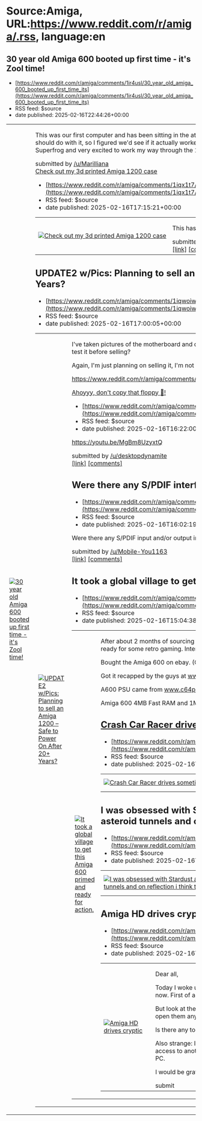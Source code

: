 # Source:Amiga, URL:https://www.reddit.com/r/amiga/.rss, language:en

## 30 year old Amiga 600 booted up first time - it's Zool time!
 - [https://www.reddit.com/r/amiga/comments/1ir4usl/30_year_old_amiga_600_booted_up_first_time_its](https://www.reddit.com/r/amiga/comments/1ir4usl/30_year_old_amiga_600_booted_up_first_time_its)
 - RSS feed: $source
 - date published: 2025-02-16T22:44:26+00:00

<table> <tr><td> <a href="https://www.reddit.com/r/amiga/comments/1ir4usl/30_year_old_amiga_600_booted_up_first_time_its/"> <img src="https://preview.redd.it/4jpou08oxkje1.jpeg?width=640&amp;crop=smart&amp;auto=webp&amp;s=b5748825cba718c5d6c3d3692cf26a1f25288964" alt="30 year old Amiga 600 booted up first time - it's Zool time!" title="30 year old Amiga 600 booted up first time - it's Zool time!" /> </a> </td><td> <!-- SC_OFF --><div class="md"><p>This was our first computer and has been sitting in the attic for decades gathering dust. Dad&#39;s having a clear out and asked what we should do with it, so I figured we&#39;d see if it actually worked. I could not believe it when it booted up first time! Been playing Zool and Superfrog and very excited to work my way through the 100 odd floppy disks worth of games we have 😆💾 </p> </div><!-- SC_ON --> &#32; submitted by &#32; <a href="https://www.reddit.com/user/Marilliana"> /u/Marilliana </a> <br/> <span><a href="https://i.redd.it/4jpou0

## Check out my 3d printed Amiga 1200 case
 - [https://www.reddit.com/r/amiga/comments/1iqx1t7/check_out_my_3d_printed_amiga_1200_case](https://www.reddit.com/r/amiga/comments/1iqx1t7/check_out_my_3d_printed_amiga_1200_case)
 - RSS feed: $source
 - date published: 2025-02-16T17:15:21+00:00

<table> <tr><td> <a href="https://www.reddit.com/r/amiga/comments/1iqx1t7/check_out_my_3d_printed_amiga_1200_case/"> <img src="https://b.thumbs.redditmedia.com/R1Q9S7pHHc_mucHupWMGA9Wxdd7r2OBTiPkuLykSt6s.jpg" alt="Check out my 3d printed Amiga 1200 case" title="Check out my 3d printed Amiga 1200 case" /> </a> </td><td> <!-- SC_OFF --><div class="md"><p>This has taken some time but I’m getting there</p> </div><!-- SC_ON --> &#32; submitted by &#32; <a href="https://www.reddit.com/user/Weary-Bookkeeper396"> /u/Weary-Bookkeeper396 </a> <br/> <span><a href="https://www.reddit.com/gallery/1iqx1t7">[link]</a></span> &#32; <span><a href="https://www.reddit.com/r/amiga/comments/1iqx1t7/check_out_my_3d_printed_amiga_1200_case/">[comments]</a></span> </td></tr></table>

## UPDATE2 w/Pics: Planning to sell an Amiga 1200 – Safe to Power On After 20+ Years?
 - [https://www.reddit.com/r/amiga/comments/1iqwoiw/update2_wpics_planning_to_sell_an_amiga_1200_safe](https://www.reddit.com/r/amiga/comments/1iqwoiw/update2_wpics_planning_to_sell_an_amiga_1200_safe)
 - RSS feed: $source
 - date published: 2025-02-16T17:00:05+00:00

<table> <tr><td> <a href="https://www.reddit.com/r/amiga/comments/1iqwoiw/update2_wpics_planning_to_sell_an_amiga_1200_safe/"> <img src="https://a.thumbs.redditmedia.com/jrhdRZWL7vSVg5FGCBXB1C9FdxG1vhsxxpXTVFTDSC4.jpg" alt="UPDATE2 w/Pics: Planning to sell an Amiga 1200 – Safe to Power On After 20+ Years?" title="UPDATE2 w/Pics: Planning to sell an Amiga 1200 – Safe to Power On After 20+ Years?" /> </a> </td><td> <!-- SC_OFF --><div class="md"><p>I&#39;ve taken pictures of the motherboard and caps. For those with experience, is it reasonably safe to turn this on and test it before selling? </p> <p>Again, I&#39;m just planning on selling it, I&#39;m not an enthusiast, As I mentioned in the my previous posts...</p> <p><a href="https://www.reddit.com/r/amiga/comments/1ij4wsj/planning_to_sell_an_amiga_1200_safe_to_power_on/">https://www.reddit.com/r/amiga/comments/1ij4wsj/planning_to_sell_an_amiga_1200_safe_to_power_on/</a></p> <p><a href="https://www.reddit.com/r/amiga/comments/1ilnilf/

## Ahoyyy, don't copy that floppy 💾!
 - [https://www.reddit.com/r/amiga/comments/1iqvsd5/ahoyyy_dont_copy_that_floppy](https://www.reddit.com/r/amiga/comments/1iqvsd5/ahoyyy_dont_copy_that_floppy)
 - RSS feed: $source
 - date published: 2025-02-16T16:22:00+00:00

<!-- SC_OFF --><div class="md"><p><a href="https://youtu.be/MgBm8UzyxtQ">https://youtu.be/MgBm8UzyxtQ</a></p> </div><!-- SC_ON --> &#32; submitted by &#32; <a href="https://www.reddit.com/user/desktopdynamite"> /u/desktopdynamite </a> <br/> <span><a href="https://www.reddit.com/r/amiga/comments/1iqvsd5/ahoyyy_dont_copy_that_floppy/">[link]</a></span> &#32; <span><a href="https://www.reddit.com/r/amiga/comments/1iqvsd5/ahoyyy_dont_copy_that_floppy/">[comments]</a></span>

## Were there any S/PDIF interfaces for Amiga in the80s or early 90s?
 - [https://www.reddit.com/r/amiga/comments/1iqvby3/were_there_any_spdif_interfaces_for_amiga_in](https://www.reddit.com/r/amiga/comments/1iqvby3/were_there_any_spdif_interfaces_for_amiga_in)
 - RSS feed: $source
 - date published: 2025-02-16T16:02:19+00:00

<!-- SC_OFF --><div class="md"><p>Were there any S/PDIF input and/or output interfaces made for Amiga in the late 80s or early 90s?</p> </div><!-- SC_ON --> &#32; submitted by &#32; <a href="https://www.reddit.com/user/Mobile-You1163"> /u/Mobile-You1163 </a> <br/> <span><a href="https://www.reddit.com/r/amiga/comments/1iqvby3/were_there_any_spdif_interfaces_for_amiga_in/">[link]</a></span> &#32; <span><a href="https://www.reddit.com/r/amiga/comments/1iqvby3/were_there_any_spdif_interfaces_for_amiga_in/">[comments]</a></span>

## It took a global village to get this Amiga 600 primed and ready for action.
 - [https://www.reddit.com/r/amiga/comments/1iqu30c/it_took_a_global_village_to_get_this_amiga_600](https://www.reddit.com/r/amiga/comments/1iqu30c/it_took_a_global_village_to_get_this_amiga_600)
 - RSS feed: $source
 - date published: 2025-02-16T15:04:38+00:00

<table> <tr><td> <a href="https://www.reddit.com/r/amiga/comments/1iqu30c/it_took_a_global_village_to_get_this_amiga_600/"> <img src="https://b.thumbs.redditmedia.com/ivS-ZrPIzmfUAA1A_6-ka_28zlO0dEStOX_ECy06euQ.jpg" alt="It took a global village to get this Amiga 600 primed and ready for action." title="It took a global village to get this Amiga 600 primed and ready for action." /> </a> </td><td> <!-- SC_OFF --><div class="md"><p>After about 2 months of sourcing various components and upgrades, I finally got my Amiga 600 set up and ready for some retro gaming. Interestingly, it took an international effort to make this a reality:</p> <p>Bought the Amiga 600 on ebay. (Great Britain)</p> <p>Got it recapped by the guys at <a href="http://www.retrorewind.ca">www.retrorewind.ca</a> (Canada)</p> <p>A600 PSU came from <a href="http://www.c64psu.com">www.c64psu.com</a> (Poland)</p> <p>Amiga 600 4MB Fast RAM and 1MB Chip RAM expansion from <a href="http://www.amigastore.eu">www.amigastore.eu<

## Crash Car Racer drives sometimes in the wrong direction
 - [https://www.reddit.com/r/amiga/comments/1iqrrda/crash_car_racer_drives_sometimes_in_the_wrong](https://www.reddit.com/r/amiga/comments/1iqrrda/crash_car_racer_drives_sometimes_in_the_wrong)
 - RSS feed: $source
 - date published: 2025-02-16T13:03:32+00:00

<table> <tr><td> <a href="https://www.reddit.com/r/amiga/comments/1iqrrda/crash_car_racer_drives_sometimes_in_the_wrong/"> <img src="https://external-preview.redd.it/auVkfyfu1IgZCz4iPfwC32npVaMc06dlRnGyu4uGSb8.jpg?width=320&amp;crop=smart&amp;auto=webp&amp;s=e66c898ed96a07dcd71d26a83f94473914bae594" alt="Crash Car Racer drives sometimes in the wrong direction" title="Crash Car Racer drives sometimes in the wrong direction" /> </a> </td><td> &#32; submitted by &#32; <a href="https://www.reddit.com/user/DocMnemonic"> /u/DocMnemonic </a> <br/> <span><a href="https://youtu.be/M9jr5cFVZFY">[link]</a></span> &#32; <span><a href="https://www.reddit.com/r/amiga/comments/1iqrrda/crash_car_racer_drives_sometimes_in_the_wrong/">[comments]</a></span> </td></tr></table>

## I was obsessed with Stardust as a kid, I've been making theses weird asteroid tunnels and on reflection i think that game is to blame.
 - [https://www.reddit.com/r/amiga/comments/1iqhvr2/i_was_obsessed_with_stardust_as_a_kid_ive_been](https://www.reddit.com/r/amiga/comments/1iqhvr2/i_was_obsessed_with_stardust_as_a_kid_ive_been)
 - RSS feed: $source
 - date published: 2025-02-16T02:16:28+00:00

<table> <tr><td> <a href="https://www.reddit.com/r/amiga/comments/1iqhvr2/i_was_obsessed_with_stardust_as_a_kid_ive_been/"> <img src="https://external-preview.redd.it/7Wxcjne2bC0Wp_DOdDIw6ED7RAIwbJ2lf4USeB221l0.jpg?width=320&amp;crop=smart&amp;auto=webp&amp;s=2f8a4531c5d4116ab4430e2801119da1b7583c0e" alt="I was obsessed with Stardust as a kid, I've been making theses weird asteroid tunnels and on reflection i think that game is to blame." title="I was obsessed with Stardust as a kid, I've been making theses weird asteroid tunnels and on reflection i think that game is to blame." /> </a> </td><td> &#32; submitted by &#32; <a href="https://www.reddit.com/user/Eatthebeatz"> /u/Eatthebeatz </a> <br/> <span><a href="https://youtu.be/mgwo2AU5wWw?feature=shared">[link]</a></span> &#32; <span><a href="https://www.reddit.com/r/amiga/comments/1iqhvr2/i_was_obsessed_with_stardust_as_a_kid_ive_been/">[comments]</a></span> </td></tr></table>

## Amiga HD drives cryptic
 - [https://www.reddit.com/r/amiga/comments/1iqf850/amiga_hd_drives_cryptic](https://www.reddit.com/r/amiga/comments/1iqf850/amiga_hd_drives_cryptic)
 - RSS feed: $source
 - date published: 2025-02-16T00:00:36+00:00

<table> <tr><td> <a href="https://www.reddit.com/r/amiga/comments/1iqf850/amiga_hd_drives_cryptic/"> <img src="https://preview.redd.it/x64exi1c6eje1.png?width=640&amp;crop=smart&amp;auto=webp&amp;s=a2376d9850b266572f2add1d3f615c72db6a72c7" alt="Amiga HD drives cryptic" title="Amiga HD drives cryptic" /> </a> </td><td> <!-- SC_OFF --><div class="md"><p>Dear all,</p> <p>Today I woke up my beloved Amiga 1200 Tower. The 3.5&quot; Harddisk makes trouble now. First of all, when booting there are Read/Write errors on different blocks.</p> <p>But look at the picture: Somoe of the partitions show cryptic drive names and I cannot open them anymore.</p> <p>Is there any tool that could help to repair the drives? What the hell is going on?</p> <p>Also strange: I tried to mount the drive on my PC via UAE. While I could easily have access to another Amiga harddisc, this here cannot be detected to save my data on the PC.</p> <p>I would be grateful for any hints.</p> </div><!-- SC_ON --> &#32; submit

